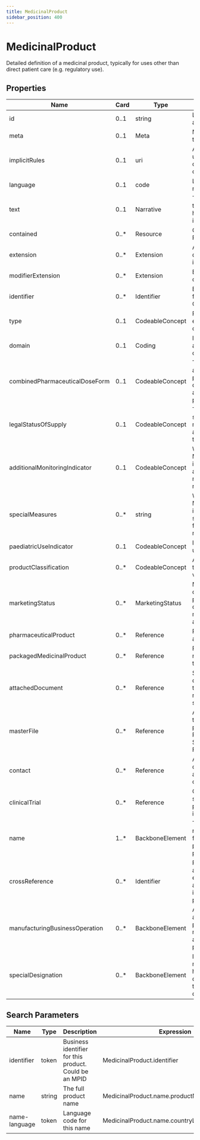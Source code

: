 ```yaml
---
title: MedicinalProduct
sidebar_position: 400
---
```


# MedicinalProduct

Detailed definition of a medicinal product, typically for uses other than direct patient care (e.g. regulatory use).

## Properties

| Name                           | Card  | Type            | Description                                                                                      |
| ------------------------------ | ----- | --------------- | ------------------------------------------------------------------------------------------------ |
| id                             | 0..1  | string          | Logical id of this artifact                                                                      |
| meta                           | 0..1  | Meta            | Metadata about the resource                                                                      |
| implicitRules                  | 0..1  | uri             | A set of rules under which this content was created                                              |
| language                       | 0..1  | code            | Language of the resource content                                                                 |
| text                           | 0..1  | Narrative       | Text summary of the resource, for human interpretation                                           |
| contained                      | 0..\* | Resource        | Contained, inline Resources                                                                      |
| extension                      | 0..\* | Extension       | Additional content defined by implementations                                                    |
| modifierExtension              | 0..\* | Extension       | Extensions that cannot be ignored                                                                |
| identifier                     | 0..\* | Identifier      | Business identifier for this product. Could be an MPID                                           |
| type                           | 0..1  | CodeableConcept | Regulatory type, e.g. Investigational or Authorized                                              |
| domain                         | 0..1  | Coding          | If this medicine applies to human or veterinary uses                                             |
| combinedPharmaceuticalDoseForm | 0..1  | CodeableConcept | The dose form for a single part product, or combined form of a multiple part product             |
| legalStatusOfSupply            | 0..1  | CodeableConcept | The legal status of supply of the medicinal product as classified by the regulator               |
| additionalMonitoringIndicator  | 0..1  | CodeableConcept | Whether the Medicinal Product is subject to additional monitoring for regulatory reasons         |
| specialMeasures                | 0..\* | string          | Whether the Medicinal Product is subject to special measures for regulatory reasons              |
| paediatricUseIndicator         | 0..1  | CodeableConcept | If authorised for use in children                                                                |
| productClassification          | 0..\* | CodeableConcept | Allows the product to be classified by various systems                                           |
| marketingStatus                | 0..\* | MarketingStatus | Marketing status of the medicinal product, in contrast to marketing authorizaton                 |
| pharmaceuticalProduct          | 0..\* | Reference       | Pharmaceutical aspects of product                                                                |
| packagedMedicinalProduct       | 0..\* | Reference       | Package representation for the product                                                           |
| attachedDocument               | 0..\* | Reference       | Supporting documentation, typically for regulatory submission                                    |
| masterFile                     | 0..\* | Reference       | A master file for to the medicinal product (e.g. Pharmacovigilance System Master File)           |
| contact                        | 0..\* | Reference       | A product specific contact, person (in a role), or an organization                               |
| clinicalTrial                  | 0..\* | Reference       | Clinical trials or studies that this product is involved in                                      |
| name                           | 1..\* | BackboneElement | The product's name, including full name and possibly coded parts                                 |
| crossReference                 | 0..\* | Identifier      | Reference to another product, e.g. for linking authorised to investigational product             |
| manufacturingBusinessOperation | 0..\* | BackboneElement | An operation applied to the product, for manufacturing or adminsitrative purpose                 |
| specialDesignation             | 0..\* | BackboneElement | Indicates if the medicinal product has an orphan designation for the treatment of a rare disease |

## Search Parameters

| Name          | Type   | Description                                            | Expression                                     |
| ------------- | ------ | ------------------------------------------------------ | ---------------------------------------------- |
| identifier    | token  | Business identifier for this product. Could be an MPID | MedicinalProduct.identifier                    |
| name          | string | The full product name                                  | MedicinalProduct.name.productName              |
| name-language | token  | Language code for this name                            | MedicinalProduct.name.countryLanguage.language |
